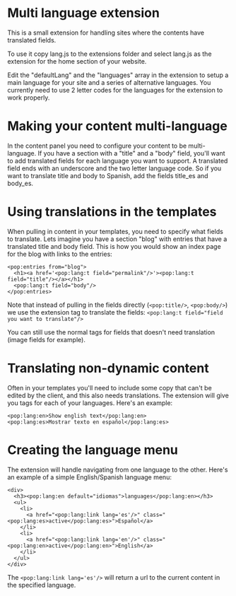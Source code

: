 Multi language extension
========================

This is a small extension for handling sites where the contents have translated fields.

To use it copy lang.js to the extensions folder and select lang.js as the extension for the home section of your website.

Edit the "defaultLang" and the "languages" array in the extension to setup a main language for your site and a series of alternative languages. You currently need to use 2 letter codes for the languages for the extension to work properly.

Making your content multi-language
==================================

In the content panel you need to configure your content to be multi-language. If you have a section with a "title" and a "body" field, you'll want to add translated fields for each language you want to support. A translated field ends with an underscore and the two letter language code. So if you want to translate title and body to Spanish, add the fields title_es and body_es.

Using translations in the templates
===================================

When pulling in content in your templates, you need to specify what fields to translate. Lets imagine you have a section "blog" with entries that have a translated title and body field. This is how you would show an index page for the blog with links to the entries:

    <pop:entries from="blog">
      <h1><a href='<pop:lang:t field="permalink"/>'><pop:lang:t field="title"/></a></h1>
      <pop:lang:t field="body"/>
    </pop:entries>

Note that instead of pulling in the fields directly (`<pop:title/>`, `<pop:body/>`) we use the extension tag to translate the fields: `<pop:lang:t field="field you want to translate"/>`

You can still use the normal tags for fields that doesn't need translation (image fields for example).

Translating non-dynamic content
===============================

Often in your templates you'll need to include some copy that can't be edited by the client, and this also needs translations. The extension will give you tags for each of your languages. Here's an example:

    <pop:lang:en>Show english text</pop:lang:en>
    <pop:lang:es>Mostrar texto en español</pop:lang:es>

Creating the language menu
==========================

The extension will handle navigating from one language to the other. Here's an example of a simple English/Spanish language menu:

    <div> 
      <h3><pop:lang:en default="idiomas">languages</pop:lang:en></h3> 
      <ul> 
        <li> 
          <a href="<pop:lang:link lang='es'/>" class="<pop:lang:es>active</pop:lang:es>">Español</a> 
        </li> 
        <li> 
          <a href="<pop:lang:link lang='en'/>" class="<pop:lang:en>active</pop:lang:en>">English</a> 
        </li> 
      </ul> 
    </div> 

The `<pop:lang:link lang='es'/>` will return a url to the current content in the specified language.
